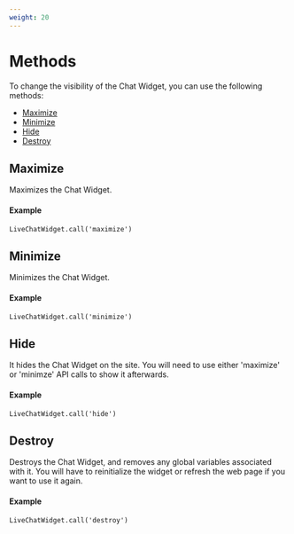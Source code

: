 ```yaml
---
weight: 20
---
```


# Methods

To change the visibility of the Chat Widget, you can use the following methods:

- [Maximize](#maximize)
- [Minimize](#minimize)
- [Hide](#hide)
- [Destroy](#destroy)

## Maximize

Maximizes the Chat Widget.

#### Example

`LiveChatWidget.call('maximize')`

## Minimize

Minimizes the Chat Widget.

#### Example

`LiveChatWidget.call('minimize')`

## Hide

It hides the Chat Widget on the site.
You will need to use either 'maximize' or 'minimze' API calls to show it afterwards.

#### Example

`LiveChatWidget.call('hide')`

## Destroy

Destroys the Chat Widget, and removes any global variables associated with it.
You will have to reinitialize the widget or refresh the web page if you want to use it again.

#### Example

`LiveChatWidget.call('destroy')`
